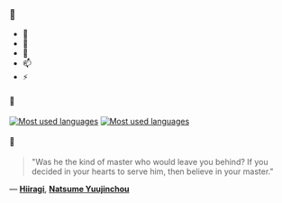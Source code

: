 ### 👋

- 🔭
- 🌱
- 💬
- 📫
- ⚡

#### 🧏

[![Most used languages](https://github-readme-stats-aynah.vercel.app/api/top-langs/?username=aynh&theme=solarized-dark&langs_count=6&layout=compact&hide_title=true)](https://github.com/anuraghazra/github-readme-stats#gh-dark-mode-only)
[![Most used languages](https://github-readme-stats-aynah.vercel.app/api/top-langs/?username=aynh&theme=solarized-light&langs_count=6&layout=compact&hide_title=true)](https://github.com/anuraghazra/github-readme-stats#gh-light-mode-only)

#### 💬

> "Was he the kind of master who would leave you behind? If you decided in your hearts to serve him, then believe in your master."

&mdash; [**Hiiragi**](https://myanimelist.net/character.php?q=Hiiragi&cat=character), [**Natsume Yuujinchou**](https://myanimelist.net/search/all?q=Natsume%20Yuujinchou&cat=all)
